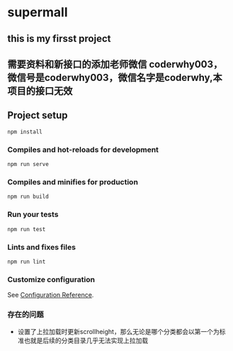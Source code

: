 # supermall

## this is my firsst project

## 需要资料和新接口的添加老师微信 coderwhy003，微信号是coderwhy003，微信名字是coderwhy,本项目的接口无效

## Project setup
```
npm install
```

### Compiles and hot-reloads for development
```
npm run serve
```

### Compiles and minifies for production
```
npm run build
```

### Run your tests
```
npm run test
```

### Lints and fixes files
```
npm run lint
```

### Customize configuration
See [Configuration Reference](https://cli.vuejs.org/config/).


### 存在的问题
* 设置了上拉加载时更新scrollheight，那么无论是哪个分类都会以第一个为标准也就是后续的分类目录几乎无法实现上拉加载


